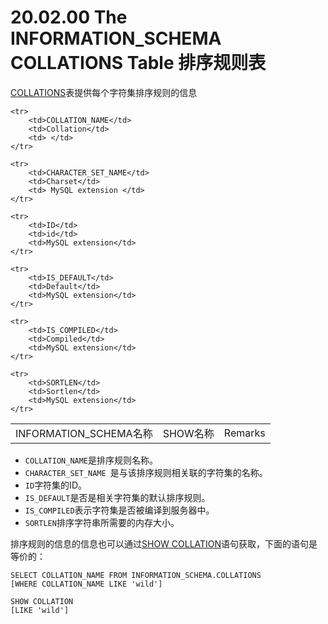 # 20.02.00 The INFORMATION_SCHEMA COLLATIONS Table 排序规则表

[COLLATIONS](./20.02.00_The_INFORMATION_SCHEMA_COLLATIONS_Table.md)表提供每个字符集排序规则的信息

<table>
    <tr>
        <td>INFORMATION_SCHEMA名称</td>
		<td>SHOW名称</td>
		<td>Remarks</td>
    </tr>   
 
	<tr>
        <td>COLLATION_NAME</td>
		<td>Collation</td>
		<td> </td>
    </tr>
	    
	<tr>
        <td>CHARACTER_SET_NAME</td>
		<td>Charset</td>
		<td> MySQL extension </td>
    </tr>

	<tr>
        <td>ID</td>
		<td>id</td>
		<td>MySQL extension</td>
    </tr>

    <tr>
        <td>IS_DEFAULT</td>
		<td>Default</td>
		<td>MySQL extension</td>
    </tr>

    <tr>
        <td>IS_COMPILED</td>
		<td>Compiled</td>
		<td>MySQL extension</td>
    </tr>

    <tr>
        <td>SORTLEN</td>
		<td>Sortlen</td>
		<td>MySQL extension</td>
    </tr>
</table>

- `COLLATION_NAME`是排序规则名称。
- `CHARACTER_SET_NAME `是与该排序规则相关联的字符集的名称。
- `ID`字符集的ID。
- `IS_DEFAULT`是否是相关字符集的默认排序规则。
- `IS_COMPILED`表示字符集是否被编译到服务器中。
- `SORTLEN`排序字符串所需要的内存大小。

排序规则的信息的信息也可以通过[SHOW COLLATION](../Chapter_13/13.07.05_SHOW_Syntax.md##13.07.05.05)语句获取，下面的语句是等价的：

	SELECT COLLATION_NAME FROM INFORMATION_SCHEMA.COLLATIONS
	[WHERE COLLATION_NAME LIKE 'wild']

	SHOW COLLATION
	[LIKE 'wild']